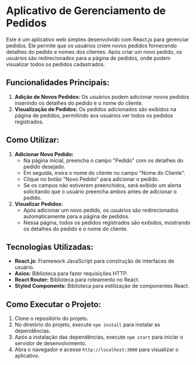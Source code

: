 <h1>Aplicativo de Gerenciamento de Pedidos</h1>
<p>Este é um aplicativo web simples desenvolvido com React.js para gerenciar pedidos. Ele permite que os usuários criem novos pedidos fornecendo detalhes do pedido e nomes dos clientes. Após criar um novo pedido, os usuários são redirecionados para a página de pedidos, onde podem visualizar todos os pedidos cadastrados.</p>
    <h2>Funcionalidades Principais:</h2>
    <ol>
        <li><strong>Adição de Novos Pedidos:</strong> Os usuários podem adicionar novos pedidos inserindo os detalhes do pedido e o nome do cliente.</li>
        <li><strong>Visualização de Pedidos:</strong> Os pedidos adicionados são exibidos na página de pedidos, permitindo aos usuários ver todos os pedidos registrados.</li>
    </ol>
    <h2>Como Utilizar:</h2>
    <ol>
        <li><strong>Adicionar Novo Pedido:</strong>
            <ul>
                <li>Na página inicial, preencha o campo "Pedido" com os detalhes do pedido desejado.</li>
                <li>Em seguida, insira o nome do cliente no campo "Nome do Cliente".</li>
                <li>Clique no botão "Novo Pedido" para adicionar o pedido.</li>
                <li>Se os campos não estiverem preenchidos, será exibido um alerta solicitando que o usuário preencha ambos antes de adicionar o pedido.</li>
            </ul>
        </li>
        <li><strong>Visualizar Pedidos:</strong>
            <ul>
                <li>Após adicionar um novo pedido, os usuários são redirecionados automaticamente para a página de pedidos.</li>
                <li>Nessa página, todos os pedidos registrados são exibidos, mostrando os detalhes do pedido e o nome do cliente.</li>
            </ul>
        </li>
    </ol>
    <h2>Tecnologias Utilizadas:</h2>
    <ul>
        <li><strong>React.js:</strong> Framework JavaScript para construção de interfaces de usuário.</li>
        <li><strong>Axios:</strong> Biblioteca para fazer requisições HTTP.</li>
        <li><strong>React Router:</strong> Biblioteca para roteamento no React.</li>
        <li><strong>Styled Components:</strong> Biblioteca para estilização de componentes React.</li>
    </ul>
    <h2>Como Executar o Projeto:</h2>
  <ol>
        <li>Clone o repositório do projeto.</li>
        <li>No diretório do projeto, execute <code>npm install</code> para instalar as dependências.</li>
        <li>Após a instalação das dependências, execute <code>npm start</code> para iniciar o servidor de desenvolvimento.</li>
        <li>Abra o navegador e acesse <code>http://localhost:3000</code> para visualizar o aplicativo.</li>
    </ol>

